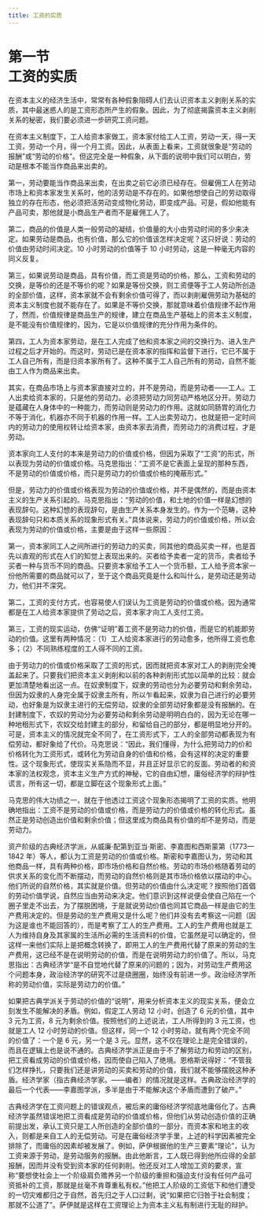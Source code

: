 ```yaml
---
title: 工资的实质
---
```


# 第一节<br>**工资的实质**

在资本主义的经济生活中，常常有各种假象阻碍人们去认识资本主义剥削关系的实质，其中最迷惑人的是工资形态所产生的假象。因此，为了彻底揭露资本主义剥削关系的秘密，我们要必须进一步研究工资问题。

在资本主义制度下，工人给资本家做工，资本家付给工人工资，劳动一天，得一天工资，劳动一个月，得一个月工资。因此，从表面上看来，工资就很象是“劳动的报酬”或“劳动的价格”。但这完全是一种假象，从下面的说明中我们可以明白，劳动是根本不能当作商品来出卖的。

第一，劳动要能当作商品来出卖，在出卖之前它必须已经存在。但雇佣工人在劳动市场上和资本家发生关系时，他的活劳动是不存在的。如果他想使自己的劳动取得独立的存在形态，他必须把活劳动变成物化劳动，即变成产品。可是，假如他能有产品可卖，那他就是小商品生产者而不是雇佣工人了。

第二，商品的价值是人类一般劳动的凝结，价值量的大小由劳动时间的多少来决定。如果劳动是商品，也有价值，那么它的价值该怎样决定呢？这只好说：劳动的价值由劳动时间决定。10 小时劳动的价值等于 10 小时劳动，这是一种毫无内容的同义反复。

第三，如果说劳动是商品，具有价值，而工资是劳动的价格，那么，工资和劳动的交换，是等价的还是不等价的呢？如果是等份交换，则工资便等于工人劳动所创造的全部价值，这样，资本家就不会有剩余价值可得了，而以剥削雇佣劳动为基础的资本主义制度也就不能存在了。如果是不等价交换，那就意味着价值规律不起作用了，然而，价值规律是商品生产的规律，建立在商品生产基础上的资本主义制度，是不能没有价值规律的，因为，它是以价值规律的充分作用为条件的。

第四，工人为资本家劳动，是在工人完成了他和资本家之间的交换行为、进入生产过程之后才开始的。而这时，劳动已是在资本家的指挥和监督下进行，它已不属于工人自己所有，而是归资本家所有了。这种不属于工人自己所有的劳动，自然不能由工人作为商品来出卖。

其实，在商品市场上与资本家直接对立的，并不是劳动，而是劳动者——工人。工人出卖给资本家的，只是他的劳动力。必须把劳动力同劳动严格地区分开。劳动力是蕴藏在人身体中的一种能力，而劳动则是劳动力的作用。这就如同肠胃的消化力不等于消化，机器亦不同于机器的作用一样。工人出卖劳动力，也就是把一定时间内的劳动力的使用权转让给资本家，由资本家去消费，而劳动力的消费过程，才是劳动。

资本家向工人支付的本来是劳动力的价值或价格，但因为采取了“工资”的形式，所以表现为劳动的价值或价格。马克思指出：“工资不是它表面上呈现的那种东西，不是劳动的价值或价格，而只是劳动力的价值或价格的掩蔽形式。”

但是，劳动力的价值或价格表现为劳动的价值或价格，并不是偶然的，而是由资本主义的生产关系引起的。马克思指出：“劳动的价值，和土地的价值一样是幻想的表现辞句。这种幻想的表现辞句，是由生产关系本身发生的。作为一个范畴，这种表现辞句只和本质关系的现象形式有关。”具体说来，劳动力的价值或价格，所以会表现为劳动的价值或价格，主要是由于这样一些原因：

第一，资本家同工人之间所进行的劳动力的买卖，同其他的商品买卖一样，也是首先以直观的形式在人们的知觉上表现出来的。买者给予卖者一定的货币，卖者给予买者一种与货币不同的商品。只要资本家给予工人一个货币额，工人给予资本家一份他所需要的商品就可以了，至于这个商品究竟是什么和叫什么，是劳动还是劳动力，他们并不深究。

第二，工资的支付方式，也容易使人们误认为工资是劳动的价值或价格。因为通常都是在工人给资本家提供了劳动之后，资本家才向工人支付工资。

第三，工资的现实运动，仿佛“证明”着工资不是劳动力的价值，而是它的机能即劳动的价值。这里有两种情况：（1）工人给资本家进行的劳动愈多，他所得工资也愈多；（2）不同熟练程度的工人得不同的工资。

由于劳动力的价值或价格采取了工资的形式，因而就把资本家对工人的剥削完全掩盖起来了。只要我们把资本主义剥削和以前的各种剥削形式加以简单的比较：就会更加清楚地看出这一点。在奴隶制度下，奴隶的劳动也分为必要劳动和剩余劳动，但因为奴隶的人身完全属于奴隶主所有，所以乍看起来，奴隶为自己进行的必要劳动，也好象是为奴隶主进行的无偿劳动，奴隶的全部劳动好象都是没有报酬的。在封建制度下，农奴的劳动分为必要劳动和剩余劳动是明明白白的，因为无论在哪一种地租形式下，农奴交给封建主的部分，和留给自己的部分，都是明显地分开的。可是，资本主义的情况就完全不同了，在工资形式下，工人的全部劳动都表现为有偿劳动，都好象给了代价。马克思说：“因此，我们懂得，为什么把劳动力的价和价格转化为工资形式，或转化为劳动自身的价值和价格，会有这样的决定的重要性。这个现象形式，使现实关系隐而不显，并且正好显示它的反面。劳动者的和资本家的法权观念，资本主义生产方式的神秘，它的自由幻想，庸俗经济学的辩护性谎言，所有这一切，都是立脚在这个现象形式上面。”

马克思的伟大功绩之一，就在于他透过工资这个现象形态揭明了工资的实质。他明确地指出：工资不是劳动的价值或价格，而是劳动力的价值或价格的转化形式。虽然正是劳动创造出价值和剩余价值；但这里成为商品具有价值的却不是劳动，而是劳动力。

资产阶级的古典经济学派，从威廉·配第到亚当·斯密、李嘉图和西斯蒙第（1773—1842 年）等人，都认为工资是劳动的价值或价格。斯密和李嘉图认为，劳动和其他商品一样，具有两种价格，即市场价格和自然价格。劳动的市场价格随着劳动的供求关系的变化而不断摆动，而劳动的自然价格则是其市场价格依以摆动的中心。他们所说的自然价格，其实就是价值。但劳动的价值由什么决定呢？按照他们首倡的劳动价值学说，自然应当由劳动来决定。他们意识到这样说便会使自己陷在一个圈子里走不出去，为了摆脱困境，于是就说劳动价值也同其它商品一样是由它的生产费用决定的。但是劳动的生产费用又是什么呢？他们并没有去考察这一问题（因为这是谁也不能回答的），而是考察了工人的生产费用。工人的生产费用也就是工人为维持自身及其家属的生活所必需的生活资料的价值，它虽然是可以确定的，但这样一来他们实际上是把概念转换了，即用工人的生产费用代替了原来的劳动的生产费用，这已经不是在说明劳动的价值，而是在说明劳动力的价值了。所以，马克思指出：古典经济学“是不自觉地代替了原来的问题的；因为，对劳动生产费用这个问题本身，政治经济学的研究不过是绕圈圈，始终没有前进一步。政治经济学所称的劳动价值，实际是劳动力的价值。”

如果把古典学派关于劳动的价值的“说明”，用来分析资本主义的现实关系，便会立刻发生不能解决的矛盾。例如，假定工人劳动 12 小时，创造了 6 元的价值，其中 3 元为工资，8 元为剩余价值。按照他们的上述说法，工人所得到的 3 元工资，也就是工人 12 小时劳动的价值。但这样，同一个 12 小时劳动，就有两个完全不同的价值了：一个是 6 元，另一个是 3 元。显然，这不仅在理论上是完全错误的，而且在逻辑上也是说不通的。古典经济学派正是由于不了解劳动力和劳动的区别，把工资看成劳动的价值或价格，因而使自己陷入了绝境。恩格斯说得好：“不管我们怎样挣扎，只要我们还是讲劳动的买卖和劳动的价值，我们就不能够摆脱这种矛盾。经济学家（指古典经济学家。——编者）的情况就是这样。古典政治经济学的最后一个代表——李嘉图学派，多半是由于不能解决这个矛盾而遭到了破产。”

古典经济学在工资问题上的错误观点，被后来的庸俗经济学彻底地庸俗化了。古典经济学虽然错误地把工资看成是劳动的价值或价格，但他们从劳动创造价值的正确前提出发，承认工资只是工人所创造的全部价值的一部分，而资本家和地主的收入，则都是来自工人的无偿劳动。可是在庸俗经济学手里，上述的科学因素被完全排除了，而庸俗的因素却被发展了。例如，萨伊根据他的生产三要素“理论”，认为工资来源于劳动，是劳动服务的报酬。由此他断言，工人既已得到他所应得的全部报酬，因而并没有受到资本家的任何剥削。他还反对工人增加工资的要求，宣称“要想使社会上一个阶级肩负赡养另一个阶级的重担和强迫支付没有任何产品可资抵补的工资，那就是丝毫不肯尊重私有权。”他把工人阶级的工资低下和他们遭受的一切灾难都归之于自然，首先归之于人口过剩，说“如果把它归咎于社会制度；那就不公道了”。萨伊就是这样在工资理论上为资本主义私有制进行无耻的辩护。